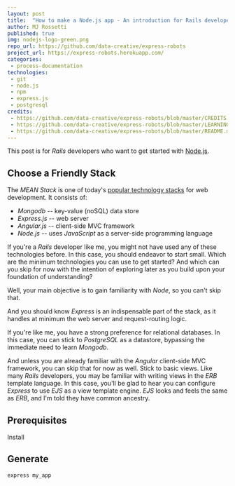 ```yaml
---
layout: post
title:  "How to make a Node.js app - An introduction for Rails developers"
author: MJ Rossetti
published: true
img: nodejs-logo-green.png
repo_url: https://github.com/data-creative/express-robots
project_url: https://express-robots.herokuapp.com/
categories:
 - process-documentation
technologies:
 - git
 - node.js
 - npm
 - express.js
 - postgresql
credits:
 - https://github.com/data-creative/express-robots/blob/master/CREDITS.md
 - https://github.com/data-creative/express-robots/blob/master/LEARNING.md
 - https://github.com/data-creative/express-robots/blob/master/README.md
---
```


This post is for *Rails* developers who want to get started with [Node.js](https://nodejs.org/en/).

## Choose a Friendly Stack

The *MEAN Stack* is one of today's [popular technology stacks](http://techstacks.io/) for web development. It consists of:

  + *Mongodb*  -- key-value (noSQL) data store
  + *Express.js* -- web server
  + *Angular.js* -- client-side MVC framework
  + *Node.js*  -- uses *JavaScript* as a server-side programming language

If you're a *Rails* developer like me, you might not have used any of these technologies before. In this case, you should endeavor to start small. Which are the minimum technologies you can use to get started? And which can you skip for now with the intention of exploring later as you build upon your foundation of understanding?

Well, your main objective is to gain familiarity with *Node*, so you can't skip that.

And you should know *Express* is an indispensable part of the stack, as it handles at minimum the web server and request-routing logic.

If you're like me, you have a strong preference for relational databases. In this case, you can stick to *PostgreSQL* as a datastore, bypassing the immediate need to learn *Mongodb*.

And unless you are already familiar with the *Angular* client-side MVC framework, you can skip that for now as well.
 Stick to basic views. Like many *Rails* developers, you may be familiar with writing views in the *ERB* template language. In this case, you'll be glad to hear you can configure *Express* to use *EJS* as a view template engine. *EJS* looks and feels the same as *ERB*, and I'm told they have common ancestry.

## Prerequisites

Install

## Generate

```` sh
express my_app
````
